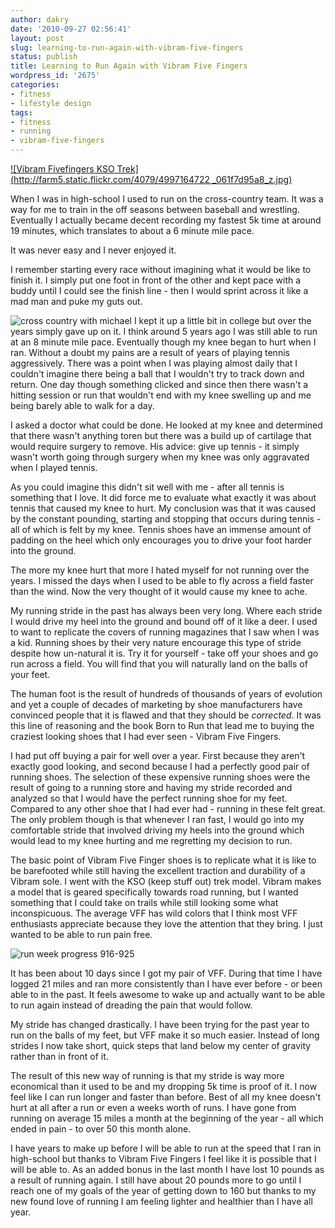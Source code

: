 ```yaml
---
author: dakry
date: '2010-09-27 02:56:41'
layout: post
slug: learning-to-run-again-with-vibram-five-fingers
status: publish
title: Learning to Run Again with Vibram Five Fingers
wordpress_id: '2675'
categories:
- fitness
- lifestyle design
tags:
- fitness
- running
- vibram-five-fingers
---
```


[![Vibram Fivefingers KSO Trek](http://farm5.static.flickr.com/4079/4997164722
_061f7d95a8_z.jpg)](http://www.flickr.com/photos/zacharyz/4997164722/)

When I was in high-school I used to run on the cross-country team. It was a
way for me to train in the off seasons between baseball and wrestling.
Eventually I actually became decent recording my fastest 5k time at around 19
minutes, which translates to about a 6 minute mile pace.

It was never easy and I never enjoyed it.

I remember starting every race without imagining what it would be like to
finish it. I simply put one foot in front of the other and kept pace with a
buddy until I could see the finish line - then I would sprint across it like a
mad man and puke my guts out.

![cross country with
michael](http://farm4.static.flickr.com/3291/3015371980_6874e1ab49.jpg) I kept
it up a little bit in college but over the years simply gave up on it. I think
around 5 years ago I was still able to run at an 8 minute mile pace.
Eventually though my knee began to hurt when I ran. Without a doubt my pains
are a result of years of playing tennis aggressively. There was a point when I
was playing almost daily that I couldn't imagine there being a ball that I
wouldn't try to track down and return. One day though something clicked and
since then there wasn't a hitting session or run that wouldn't end with my
knee swelling up and me being barely able to walk for a day.

I asked a doctor what could be done. He looked at my knee and determined that
there wasn't anything toren but there was a build up of cartilage that would
require surgery to remove. His advice: give up tennis - it simply wasn't worth
going through surgery when my knee was only aggravated when I played tennis.

As you could imagine this didn't sit well with me - after all tennis is
something that I love. It did force me to evaluate what exactly it was about
tennis that caused my knee to hurt. My conclusion was that it was caused by
the constant pounding, starting and stopping that occurs during tennis - all
of which is felt by my knee. Tennis shoes have an immense amount of padding on
the heel which only encourages you to drive your foot harder into the ground.

The more my knee hurt that more I hated myself for not running over the years.
I missed the days when I used to be able to fly across a field faster than the
wind. Now the very thought of it would cause my knee to ache.

My running stride in the past has always been very long. Where each stride I
would drive my heel into the ground and bound off of it like a deer. I used to
want to replicate the covers of running magazines that I saw when I was a kid.
Running shoes by their very nature encourage this type of stride despite how
un-natural it is. Try it for yourself - take off your shoes and go run across
a field. You will find that you will naturally land on the balls of your feet.

The human foot is the result of hundreds of thousands of years of evolution
and yet a couple of decades of marketing by shoe manufacturers have convinced
people that it is flawed and that they should be _corrected_. It was this line
of reasoning and the book Born to Run that lead me to buying the craziest
looking shoes that I had ever seen - Vibram Five Fingers.

I had put off buying a pair for well over a year. First because they aren't
exactly good looking, and second because I had a perfectly good pair of
running shoes. The selection of these expensive running shoes were the result
of going to a running store and having my stride recorded and analyzed so that
I would have the perfect running shoe for my feet. Compared to any other shoe
that I had ever had - running in these felt great. The only problem though is
that whenever I ran fast, I would go into my comfortable stride that involved
driving my heels into the ground which would lead to my knee hurting and me
regretting my decision to run.

The basic point of Vibram Five Finger shoes is to replicate what it is like to
be barefooted while still having the excellent traction and durability of a
Vibram sole. I went with the KSO (keep stuff out) trek model. Vibram makes a
model that is geared specifically towards road running, but I wanted something
that I could take on trails while still looking some what inconspicuous. The
average VFF has wild colors that I think most VFF enthusiasts appreciate
because they love the attention that they bring. I just wanted to be able to
run pain free.

![run week progress
916-925](http://farm5.static.flickr.com/4153/5029224752_a4d697649d.jpg)

It has been about 10 days since I got my pair of VFF. During that time I have
logged 21 miles and ran more consistently than I have ever before - or been
able to in the past. It feels awesome to wake up and actually want to be able
to run again instead of dreading the pain that would follow.

My stride has changed drastically. I have been trying for the past year to run
on the balls of my feet, but VFF make it so much easier. Instead of long
strides I now take short, quick steps that land below my center of gravity
rather than in front of it.

The result of this new way of running is that my stride is way more economical
than it used to be and my dropping 5k time is proof of it. I now feel like I
can run longer and faster than before. Best of all my knee doesn't hurt at all
after a run or even a weeks worth of runs. I have gone from running on average
15 miles a month at the beginning of the year - all which ended in pain - to
over 50 this month alone.

I have years to make up before I will be able to run at the speed that I ran
in high-school but thanks to Vibram Five Fingers I feel like it is possible
that I will be able to. As an added bonus in the last month I have lost 10
pounds as a result of running again. I still have about 20 pounds more to go
until I reach one of my goals of the year of getting down to 160 but thanks to
my new found love of running I am feeling lighter and healthier than I have
all year.

